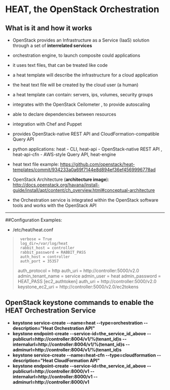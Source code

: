 # HEAT, the OpenStack Orchestration 

## What is it and how it works

 * OpenStack provides an Infrastructure as a Service (IaaS) solution through a set of **interrelated services**


 * orchestration engine, to launch composite could applications
 * it uses text files, that can be treated like code
 * a heat template will describe the infrastructure for a cloud application
 * the heat text file will be created by the cloud user (a human)
 * a heat template can contain: servers, ips, volumes, security groups
 * integrates with the OpenStack Ceilometer , to provide autoscaling
 * able to declare dependencies between resources 
 * integration with Chef and Puppet
 * provides OpenStack-native REST API and CloudFormation-compatible Query API
 * python applications: heat - CLI, heat-api - OpenStack-native REST API , heat-api-cfn - AWS-style Query API, heat-engine

 * heat text file example: https://github.com/openstack/heat-templates/commit/934233a0a69f7144e8d894ef36ef4569996778ad

 * OpenStack Architecture (**architecture image**): http://docs.openstack.org/havana/install-guide/install/apt/content/ch_overview.html#conceptual-architecture
 
 * the Orchestration service is integrated within the OpenStack software tools and works with the OpenStack API

***

##Configuration Examples:

 * /etc/heat/heat.conf
 >      verbose = True
 >      log_dir=/var/log/heat
 >      rabbit_host = controller
 >      rabbit_password = RABBIT_PASS
 >      auth_host = controller
 >      auth_port = 35357
 >	auth_protocol = http
 >	auth_uri = http://controller:5000/v2.0
 >	admin_tenant_name = service
 > 	admin_user = heat
 >	admin_password = HEAT_PASS
 >	[ec2_authtoken]
 >	auth_uri = http://controller:5000/v2.0
 >	keystone_ec2_uri = http://controller:5000/v2.0/ec2tokens

## OpenStack keystone commands to enable the HEAT Orchestration Service

 * **keystone service-create --name=heat --type=orchestration --description="Heat Orchestration API"**
 * **keystone endpoint-create --service-id=the_service_id_above --publicurl=http://controller:8004/v1/%\(tenant_id\)s --internalurl=http://controller:8004/v1/%\(tenant_id\)s --adminurl=http://controller:8004/v1/%\(tenant_id\)s**
 * **keystone service-create --name=heat-cfn --type=cloudformation --description="Heat CloudFormation API"**
 * **keystone endpoint-create --service-id=the_service_id_above --publicurl=http://controller:8000/v1 --internalurl=http://controller:8000/v1 --adminurl=http://controller:8000/v1**

